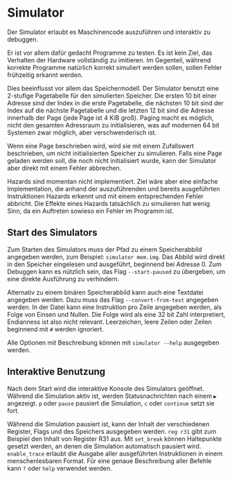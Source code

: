 # Simulator

Der Simulator erlaubt es Maschinencode auszuführen und interaktiv zu debuggen.

Er ist vor allem dafür gedacht Programme zu testen. Es ist kein Ziel, das Verhalten der Hardware
vollständig zu imitieren. Im Gegenteil, während korrekte Programme natürlich korrekt simuliert werden
sollen, sollen Fehler frühzeitig erkannt werden.

Dies beeinflusst vor allem das Speichermodell. Der Simulator benutzt eine 2-stufige Pagetabelle für den
simulierten Speicher. Die ersten 10 bit einer Adresse sind der Index in die erste Pagetabelle, die nächsten
10 bit sind der Index auf die nächste Pagetabelle und die letzten 12 bit sind die Adresse innerhalb der
Page (jede Page ist 4 KiB groß). Paging macht es möglich, nicht den gesamten Adressraum zu initialisieren,
was auf modernen 64 bit Systemen zwar möglich, aber verschwenderisch ist.

Wenn eine Page beschrieben wird, wird sie mit einem Zufallswert beschrieben, um nicht initialisierten Speicher
zu simulieren. Falls eine Page geladen werden soll, die noch nicht initialisiert wurde, kann der Simulator
aber direkt mit einem Fehler abbrechen.

Hazards sind momentan nicht implementiert. Ziel wäre aber eine einfache Implementation, die anhand der
auszuführenden und bereits ausgeführten Instruktionen Hazards erkennt und mit einem entsprechenden Fehler
abbricht. Die Effekte eines Hazards tatsächlich zu simulieren hat wenig Sinn, da ein Auftreten sowieso ein
Fehler im Programm ist.

## Start des Simulators

Zum Starten des Simulators muss der Pfad zu einem Speicherabbild angegeben werden, zum Beispiel: `simulator mem.img`.
Das Abbild wird direkt in den Speicher eingelesen und ausgeführt, beginnend bei Adresse 0. Zum Debuggen kann es
nützlich sein, das Flag `--start-paused` zu übergeben, um eine direkte Ausführung zu verhindern.

Alternativ zu einem binären Speicherabbild kann auch eine Textdatei angegeben werden. Dazu muss das Flag
`--convert-from-text` angegeben werden. In der Datei kann eine Instruktion pro Zeile angegeben werden, als
Folge von Einsen und Nullen. Die Folge wird als eine 32 bit Zahl interpretiert, Endianness ist also nicht relevant.
Leerzeichen, leere Zeilen oder Zeilen beginnend mit `#` werden ignoriert.

Alle Optionen mit Beschreibung können mit `simulator --help` ausgegeben werden.

## Interaktive Benutzung

Nach dem Start wird die interaktive Konsole des Simulators geöffnet. Während die Simulation aktiv ist, werden
Statusnachrichten nach einem `▶` angezeigt. `p` oder `pause` pausiert die Simulation, `c` oder `continue` setzt
sie fort.

Während die Simulation pausiert ist, kann der Inhalt der verschiedenen Register, Flags und des Speichers ausgegeben
werden. `reg r31` gibt zum Beispiel den Inhalt von Register R31 aus. Mit `set_break` können Haltepunkte gesetzt
werden, an denen die Simulation automatisch pausiert wird. `enable_trace` erlaubt die Ausgabe aller ausgeführten
Instruktionen in einem menschenlesbaren Format. Für eine genaue Beschreibung aller Befehle kann `?` oder `help`
verwendet werden.
